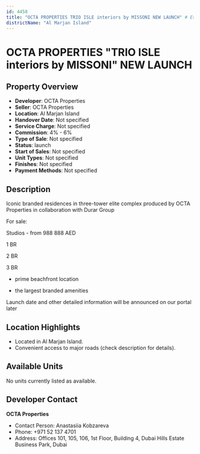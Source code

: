 ```yaml
---
id: 4458
title: "OCTA PROPERTIES TRIO ISLE interiors by MISSONI NEW LAUNCH" # Escape quotes for YAML string
districtName: "Al Marjan Island"
---
```


# OCTA PROPERTIES "TRIO ISLE interiors by MISSONI" NEW LAUNCH

## Property Overview
- **Developer**: OCTA Properties
- **Seller**: OCTA Properties
- **Location**: Al Marjan Island
- **Handover Date**: Not specified
- **Service Charge**: Not specified
- **Commission**: 4% - 6%
- **Type of Sale**: Not specified
- **Status**: launch
- **Start of Sales**: Not specified
- **Unit Types**: Not specified
- **Finishes**: Not specified
- **Payment Methods**: Not specified

## Description
Iconic branded residences in three-tower elite complex produced by OCTA Properties in collaboration with Durar Group 



For sale:

Studios - from 988 888 AED

1 BR

2 BR

3 BR



- prime beachfront location

- the largest branded amenities



Launch date and other detailed information will be announced on our portal later

## Location Highlights
- Located in Al Marjan Island.
- Convenient access to major roads (check description for details).

## Available Units
No units currently listed as available.

## Developer Contact
**OCTA Properties**
- Contact Person: Anastasiia Kobzareva
- Phone: +971 52 137 4701
- Address: Offices 101, 105, 106, 1st Floor, Building 4, Dubai Hills Estate Business Park, Dubai

